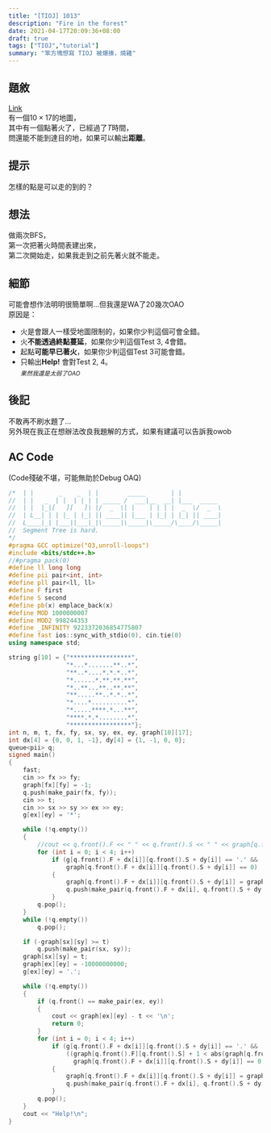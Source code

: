 ```yaml
---
title: "[TIOJ] 1013"
description: "Fire in the forest"
date: 2021-04-17T20:09:36+08:00
draft: true
tags: ["TIOJ","tutorial"]
summary: "笨方塊想寫 TIOJ 被爆揍，燒雞"
---
```


## 題敘

[Link](https://tioj.ck.tp.edu.tw/problems/1013)  
有一個$10\times17$的地圖，  
其中有一個點著火了，已經過了$T$時間，  
問還能不能到達目的地，如果可以輸出**距離**。  

## 提示
怎樣的點是可以走的到的？

## 想法
做兩次BFS，  
第一次把著火時間表建出來，  
第二次開始走，如果我走到之前先著火就不能走。  

## 細節
可能會想作法明明很簡單啊...但我還是WA了20幾次OAO  
原因是：
 - 火是會跟人一樣受地圖限制的，如果你少判這個可會全錯。  
 - 火**不能透過終點蔓延**，如果你少判這個Test 3, 4會錯。  
 - 起點**可能早已著火**，如果你少判這個Test 3可能會錯。  
 - 只輸出**Help!** 會對Test 2, 4。  
$_{果然我還是太弱了OAO}$ 

## 後記
不敢再不刷水題了...  
另外現在我正在想辦法改良我題解的方式，如果有建議可以告訴我owob  

## AC Code
(Code殘破不堪，可能無助於Debug OAQ)  
```cpp
/*  | |       _    _  | |        _____       | |
//  | |   _  | |  | | | | _____ /  ___|__  __| |___  _____
//  | |  |_|[   ][   ]| |/  _  \| |    | | | |  _  \/  _  \  
//  | L__| | | |_ | |_| || ____|| |___ | |_| | |_| || ____|
//  L____|_| |___||___|_|\_____|\_____|\_____/\____/\_____|
//  Segment Tree is hard.
*/
#pragma GCC optimize("O3,unroll-loops")
#include <bits/stdc++.h>
//#pragma pack(0)
#define ll long long
#define pii pair<int, int>
#define pll pair<ll, ll>
#define F first
#define S second
#define pb(x) emplace_back(x)
#define MOD 1000000007
#define MOD2 998244353
#define _INFINITY 9223372036854775807
#define fast ios::sync_with_stdio(0), cin.tie(0)
using namespace std;

string g[10] = {"*****************",
                "*...*.......**..*",
                "**..*....*.*.*..*",
                "*......*.**.**.**",
                "*..**...**..**.**",
                "**.....**..*.*..*",
                "*....*..........*",
                "*.....****.*...**",
                "****.*.*........*",
                "*****************"};
int n, m, t, fx, fy, sx, sy, ex, ey, graph[10][17];
int dx[4] = {0, 0, 1, -1}, dy[4] = {1, -1, 0, 0};
queue<pii> q;
signed main()
{
    fast;
    cin >> fx >> fy;
    graph[fx][fy] = -1;
    q.push(make_pair(fx, fy));
    cin >> t;
    cin >> sx >> sy >> ex >> ey;
    g[ex][ey] = '*';

    while (!q.empty())
    {
        //cout << q.front().F << " " << q.front().S << " " << graph[q.front().F][q.front().S] << '\n';
        for (int i = 0; i < 4; i++)
            if (g[q.front().F + dx[i]][q.front().S + dy[i]] == '.' &&
                graph[q.front().F + dx[i]][q.front().S + dy[i]] == 0)
            {
                graph[q.front().F + dx[i]][q.front().S + dy[i]] = graph[q.front().F][q.front().S] - 1;
                q.push(make_pair(q.front().F + dx[i], q.front().S + dy[i]));
            }
        q.pop();
    }
    while (!q.empty())
        q.pop();

    if (-graph[sx][sy] >= t)
        q.push(make_pair(sx, sy));
    graph[sx][sy] = t;
    graph[ex][ey] = -10000000000;
    g[ex][ey] = '.';

    while (!q.empty())
    {
        if (q.front() == make_pair(ex, ey))
        {
            cout << graph[ex][ey] - t << '\n';
            return 0;
        }
        for (int i = 0; i < 4; i++)
            if (g[q.front().F + dx[i]][q.front().S + dy[i]] == '.' && 
                ((graph[q.front().F][q.front().S] + 1 < abs(graph[q.front().F + dx[i]][q.front().S + dy[i]])) ||
                  graph[q.front().F + dx[i]][q.front().S + dy[i]] == 0))
            {
                graph[q.front().F + dx[i]][q.front().S + dy[i]] = graph[q.front().F][q.front().S] + 1;
                q.push(make_pair(q.front().F + dx[i], q.front().S + dy[i]));
            }
        q.pop();
    }
    cout << "Help!\n";
}
```